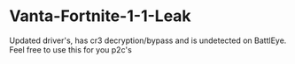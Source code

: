 # Vanta-Fortnite-1-1-Leak
Updated driver's, has cr3 decryption/bypass and is undetected on BattlEye. Feel free to use this for you p2c's
